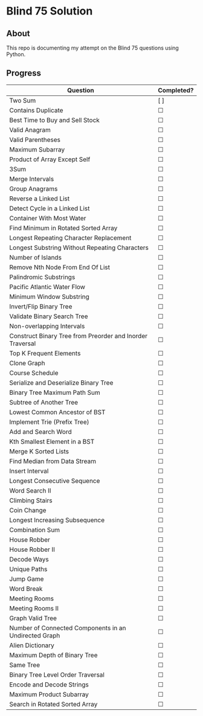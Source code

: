 # Blind 75 Solution

## About
This repo is documenting my attempt on the Blind 75 questions using Python.

## Progress
|Question                                                    | Completed? |
|------------------------------------------------------------|------------|
|Two Sum	                                                 | [ ]        |
|Contains Duplicate                                          | &#9744;    |
|Best Time to Buy and Sell Stock	                         | &#9744;    |
|Valid Anagram                                               | &#9744;    |
|Valid Parentheses                                           | &#9744;    |
|Maximum Subarray	                                         | &#9744;    |
|Product of Array Except Self                                | &#9744;    |
|3Sum	                                                     | &#9744;    |
|Merge Intervals                                             | &#9744;    |
|Group Anagrams                                              | &#9744;    |
|Reverse a Linked List	                                     | &#9744;    |
|Detect Cycle in a Linked List	                             | &#9744;    |
|Container With Most Water	                                 | &#9744;    |
|Find Minimum in Rotated Sorted Array	                     | &#9744;    |
|Longest Repeating Character Replacement	                 | &#9744;    |
|Longest Substring Without Repeating Characters	             | &#9744;    |
|Number of Islands	                                         | &#9744;    |
|Remove Nth Node From End Of List	                         | &#9744;    |
|Palindromic Substrings	                                     | &#9744;    |
|Pacific Atlantic Water Flow                                 | &#9744;    |
|Minimum Window Substring                                    | &#9744;    |
|Invert/Flip Binary Tree	                                 | &#9744;    |
|Validate Binary Search Tree	                             | &#9744;    |
|Non-overlapping Intervals	                                 | &#9744;    |
|Construct Binary Tree from Preorder and Inorder Traversal   | &#9744;    |
|Top K Frequent Elements	                                 | &#9744;    |
|Clone Graph	                                             | &#9744;    |
|Course Schedule	                                         | &#9744;    |
|Serialize and Deserialize Binary Tree                       | &#9744;    |
|Binary Tree Maximum Path Sum                                | &#9744;    |
|Subtree of Another Tree	                                 | &#9744;    |
|Lowest Common Ancestor of BST	                             | &#9744;    |
|Implement Trie (Prefix Tree)	                             | &#9744;    |
|Add and Search Word	                                     | &#9744;    |
|Kth Smallest Element in a BST	                             | &#9744;    |
|Merge K Sorted Lists	                                     | &#9744;    |
|Find Median from Data Stream	                             | &#9744;    |
|Insert Interval	                                         | &#9744;    |
|Longest Consecutive Sequence	                             | &#9744;    |
|Word Search II                                              | &#9744;    |
|Climbing Stairs	                                         | &#9744;    |
|Coin Change	                                             | &#9744;    |
|Longest Increasing Subsequence	                             | &#9744;    |
|Combination Sum	                                         | &#9744;    |
|House Robber	                                             | &#9744;    |
|House Robber II	                                         | &#9744;    |
|Decode Ways	                                             | &#9744;    |
|Unique Paths                                                | &#9744;    |
|Jump Game                                                   | &#9744;    |
|Word Break                                                  | &#9744;    |
|Meeting Rooms	                                             | &#9744;    |
|Meeting Rooms II                                            | &#9744;    |
|Graph Valid Tree                                            | &#9744;    |
|Number of Connected Components in an Undirected Graph       | &#9744;    |
|Alien Dictionary                                            | &#9744;    |
|Maximum Depth of Binary Tree                                | &#9744;    |
|Same Tree	                                                 | &#9744;    |
|Binary Tree Level Order Traversal                           | &#9744;    |
|Encode and Decode Strings                                   | &#9744;    |
|Maximum Product Subarray                                    | &#9744;    |
|Search in Rotated Sorted Array                              | &#9744;    |